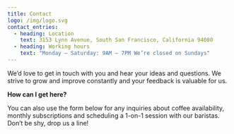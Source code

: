 ```yaml
---
title: Contact
logo: /img/logo.svg
contact_entries:
  - heading: Location
    text: 3153 Lynn Avenue, South San Francisco, California 94080
  - heading: Working hours
    text: "Monday – Saturday: 9AM – 7PM We’re closed on Sundays"
---
```

We’d love to get in touch with you and hear your ideas and
questions. We strive to grow and improve constantly and your feedback
is valuable for us.

**How can I get here?**

You can also use the form below for any inquiries about coffee
availability, monthly subscriptions and scheduling a 1-on-1 session
with our baristas. Don’t be shy, drop us a line!